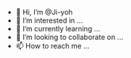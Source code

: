 - 👋 Hi, I’m @Ji-yoh
- 👀 I’m interested in ...
- 🌱 I’m currently learning ...
- 💞️ I’m looking to collaborate on ...
- 📫 How to reach me ...

<!---
Ji-yoh/Ji-yoh is a ✨ special ✨ repository because its `README.md` (this file) appears on your GitHub profile.
You can click the Preview link to take a look at your changes.
--->
